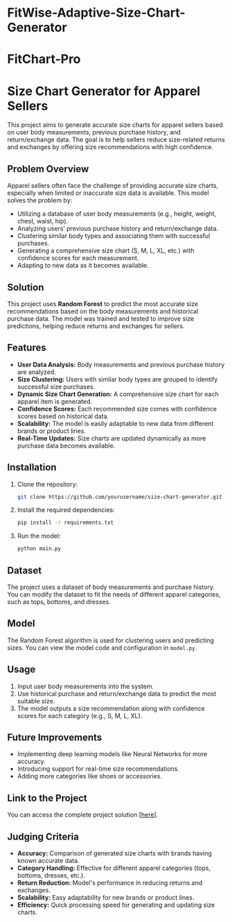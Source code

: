 # FitWise-Adaptive-Size-Chart-Generator
# FitChart-Pro
# Size Chart Generator for Apparel Sellers

This project aims to generate accurate size charts for apparel sellers based on user body measurements, previous purchase history, and return/exchange data. The goal is to help sellers reduce size-related returns and exchanges by offering size recommendations with high confidence.

## Problem Overview

Apparel sellers often face the challenge of providing accurate size charts, especially when limited or inaccurate size data is available. This model solves the problem by:

- Utilizing a database of user body measurements (e.g., height, weight, chest, waist, hip).
- Analyzing users’ previous purchase history and return/exchange data.
- Clustering similar body types and associating them with successful purchases.
- Generating a comprehensive size chart (S, M, L, XL, etc.) with confidence scores for each measurement.
- Adapting to new data as it becomes available.

## Solution

This project uses **Random Forest** to predict the most accurate size recommendations based on the body measurements and historical purchase data. The model was trained and tested to improve size predictions, helping reduce returns and exchanges for sellers.

## Features

- **User Data Analysis:** Body measurements and previous purchase history are analyzed.
- **Size Clustering:** Users with similar body types are grouped to identify successful size purchases.
- **Dynamic Size Chart Generation:** A comprehensive size chart for each apparel item is generated.
- **Confidence Scores:** Each recommended size comes with confidence scores based on historical data.
- **Scalability:** The model is easily adaptable to new data from different brands or product lines.
- **Real-Time Updates:** Size charts are updated dynamically as more purchase data becomes available.

## Installation

1. Clone the repository:
    ```bash
    git clone https://github.com/yourusername/size-chart-generator.git
    ```

2. Install the required dependencies:
    ```bash
    pip install -r requirements.txt
    ```

3. Run the model:
    ```bash
    python main.py
    ```

## Dataset

The project uses a dataset of body measurements and purchase history. You can modify the dataset to fit the needs of different apparel categories, such as tops, bottoms, and dresses.

## Model

The Random Forest algorithm is used for clustering users and predicting sizes. You can view the model code and configuration in `model.py`.

## Usage

1. Input user body measurements into the system.
2. Use historical purchase and return/exchange data to predict the most suitable size.
3. The model outputs a size recommendation along with confidence scores for each category (e.g., S, M, L, XL).

## Future Improvements

- Implementing deep learning models like Neural Networks for more accuracy.
- Introducing support for real-time size recommendations.
- Adding more categories like shoes or accessories.

## Link to the Project

You can access the complete project solution [[here](https://colab.research.google.com/drive/169PXQQ5sBW8Uz4-J5s2zRzSpqpzs7-WX?usp=sharing)].

## Judging Criteria

- **Accuracy:** Comparison of generated size charts with brands having known accurate data.
- **Category Handling:** Effective for different apparel categories (tops, bottoms, dresses, etc.).
- **Return Reduction:** Model's performance in reducing returns and exchanges.
- **Scalability:** Easy adaptability for new brands or product lines.
- **Efficiency:** Quick processing speed for generating and updating size charts.
